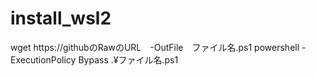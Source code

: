 # install_wsl2

wget https://githubのRawのURL　-OutFile　ファイル名.ps1
powershell -ExecutionPolicy Bypass .¥ファイル名.ps1
